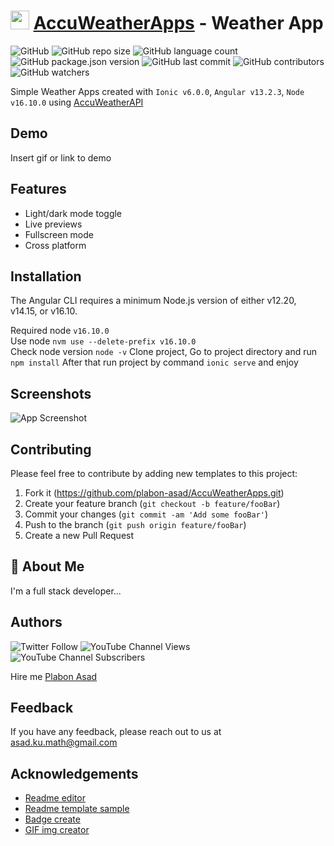 # <img src="https://dev-to-uploads.s3.amazonaws.com/uploads/articles/th5xamgrr6se0x5ro4g6.png" height="30" > [AccuWeatherApps](https://developer.accuweather.com/apis) - Weather App

![GitHub](https://img.shields.io/github/license/plabon-asad/AccuWeatherApps?color=green)
![GitHub repo size](https://img.shields.io/github/repo-size/plabon-asad/AccuWeatherApps)
![GitHub language count](https://img.shields.io/github/languages/count/plabon-asad/AccuWeatherApps)
![GitHub package.json version](https://img.shields.io/github/package-json/v/plabon-asad/AccuWeatherApps)
![GitHub last commit](https://img.shields.io/github/last-commit/plabon-asad/AccuWeatherApps)
![GitHub contributors](https://img.shields.io/github/contributors/plabon-asad/AccuWeatherApps)
![GitHub watchers](https://img.shields.io/github/watchers/plabon-asad/AccuWeatherApps?style=social)

Simple Weather Apps created with `Ionic v6.0.0`, `Angular v13.2.3`, `Node v16.10.0` using [AccuWeatherAPI](https://developer.accuweather.com/apis)


## Demo

Insert gif or link to demo


## Features

- Light/dark mode toggle
- Live previews
- Fullscreen mode
- Cross platform

## Installation

The Angular CLI requires a minimum Node.js version of either v12.20, v14.15, or v16.10.<br>

Required node `v16.10.0`<br>
Use node `nvm use --delete-prefix v16.10.0`<br>
Check node version `node -v`
Clone project,
Go to project directory and run `npm install`
After that run project by command `ionic serve` and enjoy


## Screenshots

![App Screenshot](https://via.placeholder.com/468x300?text=App+Screenshot+Here)


## Contributing

Please feel free to contribute by adding new templates to this project:

1. Fork it (<https://github.com/plabon-asad/AccuWeatherApps.git>)
2. Create your feature branch (`git checkout -b feature/fooBar`)
3. Commit your changes (`git commit -am 'Add some fooBar'`)
4. Push to the branch (`git push origin feature/fooBar`)
5. Create a new Pull Request


## 🚀 About Me
I'm a full stack developer...


## Authors
![Twitter Follow](https://img.shields.io/twitter/follow/plabon_asad?style=social)
![YouTube Channel Views](https://img.shields.io/youtube/channel/views/UC1POl6JvACP_Vp8cVc2RDhA?style=social)
![YouTube Channel Subscribers](https://img.shields.io/youtube/channel/subscribers/UC1POl6JvACP_Vp8cVc2RDhA?style=social)

Hire me [Plabon Asad](https://www.fiverr.com/share/1V4Dz5)


## Feedback

If you have any feedback, please reach out to us at asad.ku.math@gmail.com


## Acknowledgements

 - [Readme editor](https://readme.so/editor)
 - [Readme template sample](https://github.com/matiassingers/awesome-readme)
 - [Badge create](https://shields.io/)
 - [GIF img creator](https://giphy.com/apps/giphycapture)
